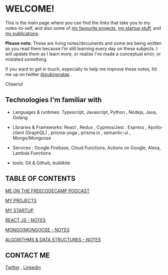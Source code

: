 # WELCOME!

This is the main page where you can find the links that take you to my notes-to-self, and also some of [my favourite projects](/pages/my-projects), [my startup stuff](/pages/whooshka), and [my publications](https://www.freecodecamp.org/news/author/zubin/). 

__Please note:__ These are living notes/documents and some are being written as you read them because I'm still learning every day on these subjects.  I will update them as I learn more, or realise I've made a conceptual error, or mistated something.   

 If you want to get in touch, especially to help me improve these notes,  hit me up on twitter [@zubinpratap](https://twitter.com/@zubinpratap) .

Cheerio!


## Technologies I'm familiar with

- Languages & runtimes:  Typescript, Javascript,  Python ,  Nodejs, Java, Golang

- Libraries & Frameworks: React , Redux , Cypress/Jest . Express , Apollo-client (GraphQL) , prisma-yoga , prisma.io , semantic-ui , Mongo/Mongoose

- Services :  Google Firebase, Cloud Functions, Actions on Google, Alexa, Lambda Functions

- tools: Git & Github, buildkite


## TABLE OF CONTENTS

[ME ON THE FREECODECAMP PODCAST](http://podcast.freecodecamp.org/53-zubin-pratap-from-lawyer-to-developer)

[MY PROJECTS](/pages/my-projects)

[MY STARTUP](/pages/whooshka)

[REACT JS - NOTES](/pages/react-stuff)

[MONGO/MONGOOSE - NOTES](/pages/mongo-mongoose.md)

[ALGORITHMS & DATA STRUCTURES - NOTES](#ALGORITHMS-&-DATA-STRUCTURES)


## CONTACT ME 

[Twitter](https://twitter.com/zubinpratap) , [Linkedin](https://linkedin.com/in/zubinpratap)